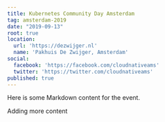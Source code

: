 ```yaml
---
title: Kubernetes Community Day Amsterdam
tag: amsterdam-2019
date: "2019-09-13"
root: true
location:
  url: 'https://dezwijger.nl'
  name: 'Pakhuis De Zwijger, Amsterdam'
social:
  facebook: 'https://facebook.com/cloudnativeams'
  twitter: 'https://twitter.com/cloudnativeams'
published: true
---
```


Here is some Markdown content for the event.

Adding more content
